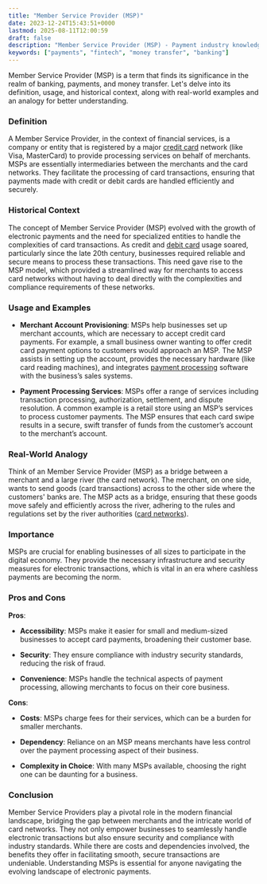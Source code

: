 ```yaml
---
title: "Member Service Provider (MSP)"
date: 2023-12-24T15:43:51+0000
lastmod: 2025-08-11T12:00:59
draft: false
description: "Member Service Provider (MSP) - Payment industry knowledge and insights"
keywords: ["payments", "fintech", "money transfer", "banking"]
---
```


Member Service Provider (MSP) is a term that finds its significance in the realm of banking, payments, and money transfer. Let's delve into its definition, usage, and historical context, along with real-world examples and an analogy for better understanding.

### Definition

A Member Service Provider, in the context of financial services, is a company or entity that is registered by a major [credit card](https://faisalkhanllc.xyz/resources/payments-wiki/c/credit-card/) network (like Visa, MasterCard) to provide processing services on behalf of merchants. MSPs are essentially intermediaries between the merchants and the card networks. They facilitate the processing of card transactions, ensuring that payments made with credit or debit cards are handled efficiently and securely.

### Historical Context

The concept of Member Service Provider (MSP) evolved with the growth of electronic payments and the need for specialized entities to handle the complexities of card transactions. As credit and [debit card](https://faisalkhanllc.xyz/resources/payments-wiki/d/debit-card/) usage soared, particularly since the late 20th century, businesses required reliable and secure means to process these transactions. This need gave rise to the MSP model, which provided a streamlined way for merchants to access card networks without having to deal directly with the complexities and compliance requirements of these networks.

### Usage and Examples

- **Merchant Account Provisioning**: MSPs help businesses set up merchant accounts, which are necessary to accept credit card payments. For example, a small business owner wanting to offer credit card payment options to customers would approach an MSP. The MSP assists in setting up the account, provides the necessary hardware (like card reading machines), and integrates [payment processing](https://faisalkhanllc.xyz/resources/payments-wiki/p/payment-processor/) software with the business’s sales systems.

- **Payment Processing Services**: MSPs offer a range of services including transaction processing, authorization, settlement, and dispute resolution. A common example is a retail store using an MSP’s services to process customer payments. The MSP ensures that each card swipe results in a secure, swift transfer of funds from the customer’s account to the merchant’s account.

### Real-World Analogy

Think of an Member Service Provider (MSP) as a bridge between a merchant and a large river (the card network). The merchant, on one side, wants to send goods (card transactions) across to the other side where the customers' banks are. The MSP acts as a bridge, ensuring that these goods move safely and efficiently across the river, adhering to the rules and regulations set by the river authorities ([card networks](https://faisalkhanllc.xyz/resources/payments-wiki/c/card-networks/)).

### Importance

MSPs are crucial for enabling businesses of all sizes to participate in the digital economy. They provide the necessary infrastructure and security measures for electronic transactions, which is vital in an era where cashless payments are becoming the norm.

### Pros and Cons

**Pros**:

- **Accessibility**: MSPs make it easier for small and medium-sized businesses to accept card payments, broadening their customer base.

- **Security**: They ensure compliance with industry security standards, reducing the risk of fraud.

- **Convenience**: MSPs handle the technical aspects of payment processing, allowing merchants to focus on their core business.

**Cons**:

- **Costs**: MSPs charge fees for their services, which can be a burden for smaller merchants.

- **Dependency**: Reliance on an MSP means merchants have less control over the payment processing aspect of their business.

- **Complexity in Choice**: With many MSPs available, choosing the right one can be daunting for a business.

### Conclusion

Member Service Providers play a pivotal role in the modern financial landscape, bridging the gap between merchants and the intricate world of card networks. They not only empower businesses to seamlessly handle electronic transactions but also ensure security and compliance with industry standards. While there are costs and dependencies involved, the benefits they offer in facilitating smooth, secure transactions are undeniable. Understanding MSPs is essential for anyone navigating the evolving landscape of electronic payments.
